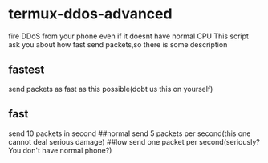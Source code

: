 # termux-ddos-advanced
fire DDoS from your phone even if it doesnt have normal CPU
This script ask you about how fast send packets,so there is some description 
## fastest
send packets as fast as this possible(dobt us this on yourself)
## fast
send 10 packets in second
##normal
send 5 packets per second(this one cannot deal serious damage)
##low
send one packet per second(seriously? You don't have normal phone?)

